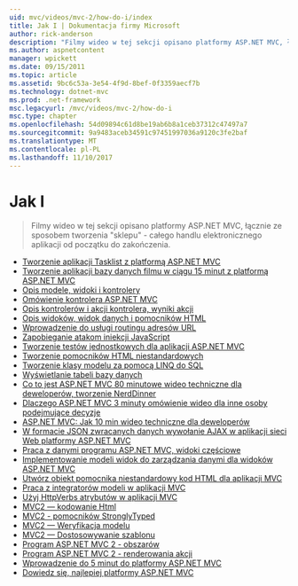 ```yaml
---
uid: mvc/videos/mvc-2/how-do-i/index
title: Jak I | Dokumentacja firmy Microsoft
author: rick-anderson
description: "Filmy wideo w tej sekcji opisano platformy ASP.NET MVC, łącznie ze sposobem tworzenia \"sklepu\" - aplikacji cały handlu elektronicznego od początku do zakończenia."
ms.author: aspnetcontent
manager: wpickett
ms.date: 09/15/2011
ms.topic: article
ms.assetid: 9bc6c53a-3e54-4f9d-8bef-0f3359aecf7b
ms.technology: dotnet-mvc
ms.prod: .net-framework
msc.legacyurl: /mvc/videos/mvc-2/how-do-i
msc.type: chapter
ms.openlocfilehash: 54d09894c61d8be19ab6b8a1ceb37312c47497a7
ms.sourcegitcommit: 9a9483aceb34591c97451997036a9120c3fe2baf
ms.translationtype: MT
ms.contentlocale: pl-PL
ms.lasthandoff: 11/10/2017
---
```

<a name="how-do-i"></a>Jak I
====================
> Filmy wideo w tej sekcji opisano platformy ASP.NET MVC, łącznie ze sposobem tworzenia "sklepu" - całego handlu elektronicznego aplikacji od początku do zakończenia.


- [Tworzenie aplikacji Tasklist z platformą ASP.NET MVC](creating-a-tasklist-application-with-aspnet-mvc.md)
- [Tworzenie aplikacji bazy danych filmu w ciągu 15 minut z platformą ASP.NET MVC](creating-a-movie-database-application-in-15-minutes-with-aspnet-mvc.md)
- [Opis modele, widoki i kontrolery](understanding-models-views-and-controllers.md)
- [Omówienie kontrolera ASP.NET MVC](aspnet-mvc-controller-overview.md)
- [Opis kontrolerów i akcji kontrolera, wyniki akcji](understanding-controllers-controller-actions-and-action-results.md)
- [Opis widoków, widok danych i pomocników HTML](understanding-views-view-data-and-html-helpers.md)
- [Wprowadzenie do usługi routingu adresów URL](an-introduction-to-url-routing.md)
- [Zapobieganie atakom iniekcji JavaScript](preventing-javascript-injection-attacks.md)
- [Tworzenie testów jednostkowych dla aplikacji ASP.NET MVC](creating-unit-tests-for-aspnet-mvc-applications.md)
- [Tworzenie pomocników HTML niestandardowych](creating-custom-html-helpers.md)
- [Tworzenie klasy modelu za pomocą LINQ do SQL](creating-model-classes-with-linq-to-sql.md)
- [Wyświetlanie tabeli bazy danych](displaying-a-table-of-database-data.md)
- [Co to jest ASP.NET MVC 80 minutowe wideo techniczne dla deweloperów, tworzenie NerdDinner](what-is-aspnet-mvc-80-minute-technical-video-for-developers-building-nerddinner.md)
- [Dlaczego ASP.NET MVC 3 minuty omówienie wideo dla inne osoby podejmujące decyzje](why-aspnet-mvc-3-minute-overview-video-for-decision-makers.md)
- [ASP.NET MVC: Jak 10 min wideo techniczne dla deweloperów](aspnet-mvc-how-10-minute-technical-video-for-developers.md)
- [W formacie JSON zwracanych danych wywołanie AJAX w aplikacji sieci Web platformy ASP.NET MVC](how-do-i-return-json-formatted-data-for-an-ajax-call-in-an-aspnet-mvc-web-application.md)
- [Praca z danymi programu ASP.NET MVC, widoki częściowe](how-do-i-work-with-data-in-aspnet-mvc-partial-views.md)
- [Implementowanie modeli widok do zarządzania danymi dla widoków ASP.NET MVC](how-do-i-implement-view-models-to-manage-data-for-aspnet-mvc-views.md)
- [Utwórz obiekt pomocnika niestandardowy kod HTML dla aplikacji MVC](how-do-i-create-a-custom-html-helper-for-an-mvc-application.md)
- [Praca z integratorów modeli w aplikacji MVC](how-do-i-work-with-model-binders-in-an-mvc-application.md)
- [Użyj HttpVerbs atrybutów w aplikacji MVC](how-do-i-use-httpverbs-attributes-in-an-mvc-application.md)
- [MVC2 — kodowanie Html](mvc2-html-encoding.md)
- [MVC2 - pomocników StronglyTyped](mvc2-stronglytyped-helpers.md)
- [MVC2 — Weryfikacja modelu](mvc2-model-validation.md)
- [MVC2 — Dostosowywanie szablonu](mvc2-template-customization.md)
- [Program ASP.NET MVC 2 - obszarów](aspnet-mvc-2-areas.md)
- [Program ASP.NET MVC 2 - renderowania akcji](aspnet-mvc-2-render-action.md)
- [Wprowadzenie do 5 minut do platformy ASP.NET MVC](5-minute-introduction-to-aspnet-mvc.md)
- [Dowiedz się, najlepiej platformy ASP.NET MVC](how-to-best-learn-asp-net-mvc.md)
